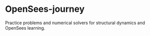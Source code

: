 # OpenSees-journey
Practice problems and numerical solvers for structural dynamics and OpenSees learning.
